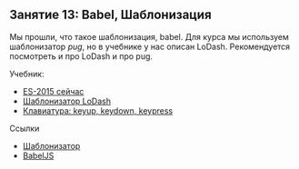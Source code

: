## Занятие 13: Babel, Шаблонизация ##

Мы прошли, что такое шаблонизация, babel. Для курса мы используем
шаблонизатор *pug*, но в учебнике у нас описан LoDash. Рекомендуется
посмотреть и про LoDash и про pug.

Учебник:
- [ES-2015 сейчас](http://learn.javascript.ru/es-modern-usage)
- [Шаблонизатор LoDash](http://learn.javascript.ru/template-lodash)
- [Клавиатура: keyup, keydown, keypress]()

Ссылки
 - [Шаблонизатор](https://pugjs.org/api/getting-started.html)
 - [BabelJS](https://babeljs.io/docs/en)
